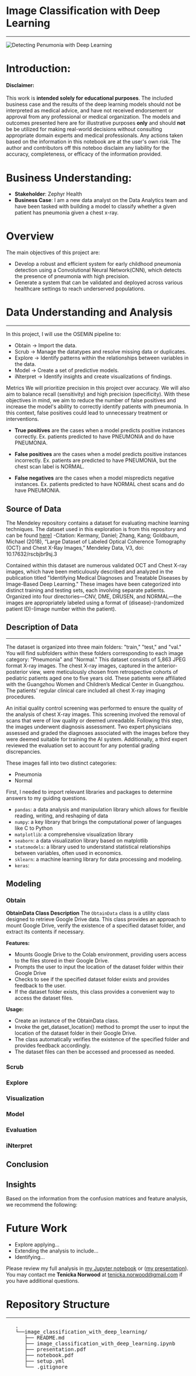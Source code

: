 # Image Classification with Deep Learning
***
![Detecting Penumonia with Deep Learning](https://github.com/dataeducator/image_classification_with_deep_learning/assets/107881738/7259f2f8-e4f5-412b-bd02-a66aac2b6058)


# Introduction: 
#### __Disclaimer:__
This work is __intended solely for educational purposes__. The included business case and the results of the deep learning models should not be interpreted as medical advice, and have not received endorsement or approval from any professional or medical organization.
The models and outcomes presented here are for illustrative purposes __only__ and should __not__ be be utilized for making real-world decisions without consulting appropriate domain experts and medical professionals. Any actions taken based on the information in this notebook are at the user's own risk.
The author and contributors off this noteboo disclaim any liability for the accuracy, completeness, or efficacy of the information provided.
# Business Understanding:
* __Stakeholder__: Zephyr Health
* __Business Case__: I am a new data analyst on the Data Analytics team and have been tasked with building a model to classify whether a given patient has pneumonia given a chest x-ray.

# Overview
The main objectives of this project are:

* Develop a robust and efficient system for early childhood pneumonia detection using a Convolutional Neural Network(CNN), which detects the presence of pneumonia with high precision.
* Generate a system that can be validated and deployed across various healthcare settings to reach underserved populations.

# Data Understanding and Analysis
***
In this project, I will use the OSEMiN pipeline to:

* Obtain → Import the data.
* Scrub → Manage the datatypes and resolve missing data or duplicates.
* Explore → Identify patterns within the relationships between variables in the data.
* Model → Create a set of predictive models.
* iNterpret → Identify insights and create visualizations of findings.

Metrics
We will prioritize precision in this project over accuracy. We will also aim to balance recall (sensitivity) and high precision (specificity). With these objectives in mind, we aim to reduce the number of false positives and increase the model's ability to correctly identify patients with pneumonia. In this context, false positives could lead to unnecessary treatment or interventions.

* __True positives__ are the cases when a model predicts positive instances correctly.
Ex. patients predicted to have PNEUMONIA and do have PNEUMONIA.

* __False positives__ are the cases when a model predicts positive instances incorrectly. Ex. patients are predicted to have PNEUMONIA, but the chest scan label is NORMAL.

* __False negatives__ are the cases when a model mispredicts negative instances. Ex. patients predicted to have NORMAL chest scans and do have PNEUMONIA.



## Source of Data
The Mendeley repository contains a dataset for evaluating machine learning techniques. The dataset used in this exploration is from this repository and can be found [here]((https://data.mendeley.com/datasets/rscbjbr9sj/2).)]
-Citation: Kermany, Daniel; Zhang, Kang; Goldbaum, Michael (2018), “Large Dataset of Labeled Optical Coherence Tomography (OCT) and Chest X-Ray Images,” Mendeley Data, V3, doi: 10.17632/rscbjbr9sj.3

Contained within this dataset are numerous validated OCT and Chest X-ray images, which have been meticulously described and analyzed in the publication titled "Identifying Medical Diagnoses and Treatable Diseases by Image-Based Deep Learning." These images have been categorized into distinct training and testing sets, each involving separate patients. Organized into four directories—CNV, DME, DRUSEN, and NORMAL—the images are appropriately labeled using a format of (disease)-(randomized patient ID)-(image number within the patient).


## Description of Data
***
The dataset is organized into three main folders: "train," "test," and "val." You will find subfolders within these folders corresponding to each image category: "Pneumonia" and "Normal." This dataset consists of 5,863 JPEG format X-ray images. 
The chest X-ray images, captured in the anterior-posterior view, were meticulously chosen from retrospective cohorts of pediatric patients aged one to five years old. These patients were affiliated with the Guangzhou Women and Children’s Medical Center in Guangzhou. The patients' regular clinical care included all chest X-ray imaging procedures.

An initial quality control screening was performed to ensure the quality of the analysis of chest X-ray images. This screening involved the removal of scans that were of low quality or deemed unreadable. Following this step, the images underwent diagnosis assessment. Two expert physicians assessed and graded the diagnoses associated with the images before they were deemed suitable for training the AI system. Additionally, a third expert reviewed the evaluation set to account for any potential grading discrepancies.

These images fall into two distinct categories:
- Pneumonia
- Normal

First, I needed to import relevant libraries and packages to determine answers to my guiding questions.

* <code>pandas</code>: a data analysis and manipulation library which allows for flexible reading, writing, and reshaping of data
* <code>numpy</code>: a key library that brings the computational power of languages like C to Python
* <code>matplotlib</code>: a comprehensive visualization library
* <code>seaborn</code>: a data visualization library based on matplotlib
* <code>statsmodels</code>: a library used to understand statistical relationships between variables, often used in economics.
* <code>sklearn</code>: a machine learning library for data processing and modeling.
* <code>keras</code>:

## Modeling

### Obtain
__ObtainData Class Description__
The <code>ObtainData</code> class is a utility class designed to retrieve Google Drive data. This class provides an approach to mount Google Drive, verify the existence of a specified dataset folder, and extract its contents if necessary.

__Features:__

* Mounts Google Drive to the Colab environment, providing users access to the files stored in their Google Drive.
* Prompts the user to input the location of the dataset folder within their Google Drive
* Checks to see if the specified dataset folder exists and provides feedback to the user.
* If the dataset folder exists, this class provides a convenient way to access the dataset files.

__Usage:__

* Create an instance of the ObtainData class.
* Invoke the get_dataset_location() method to prompt the user to input the location of the dataset folder in their Google Drive.
* The class automatically verifies the existence of the specified folder and provides feedback accordingly.
* The dataset files can then be accessed and processed as needed.

### Scrub


### Explore



### Visualization 



### Model


### Evaluation


### iNterpret

## Conclusion

## Insights
Based on the information from the confusion matrices and feature analysis, we recommend the following:



 


# Future Work
* Explore applying...
* Extending the analysis to include... 
* Identifying...

Please review my full analysis in [my Jupyter notebook]( ) or ([my presentation]( )).
You may contact me __Tenicka Norwood__ at tenicka.norwood@gmail.com if you have additional questions.

# Repository Structure
***
<pre>
   .
   └──image_classification_with_deep_learning/
      ├── README.md                                            Overview for project reviewers  
      ├── image_classification_with_deep_learning.ipynb        Documentation of Full Analysis in Jupyter Notebook
      ├── presentation.pdf                                     PDF version of Full Analysis shown in a slide deck
      ├── notebook.pdf                                         PDF version of Full Analysis shown in Jupyter notebook
      ├── setup.yml                                            Includes instructions to obtain dataset that corresponds to this repository
      └── .gitignore                                           Specifies intentionally untracked files
